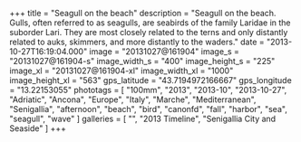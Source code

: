 +++
title = "Seagull on the beach"
description = "Seagull on the beach. Gulls, often referred to as seagulls, are seabirds of the family Laridae in the suborder Lari. They are most closely related to the terns and only distantly related to auks, skimmers, and more distantly to the waders."
date = "2013-10-27T16:19:04.000"
image = "20131027@161904"
image_s = "20131027@161904-s"
image_width_s = "400"
image_height_s = "225"
image_xl = "20131027@161904-xl"
image_width_xl = "1000"
image_height_xl = "563"
gps_latitude = "43.7194972166667"
gps_longitude = "13.22153055"
phototags = [ "100mm", "2013", "2013-10", "2013-10-27", "Adriatic", "Ancona", "Europe", "Italy", "Marche", "Mediterranean", "Senigallia", "afternoon", "beach", "bird", "canonfd", "fall", "harbor", "sea", "seagull", "wave" ]
galleries = [ "", "2013 Timeline", "Senigallia City and Seaside" ]
+++
